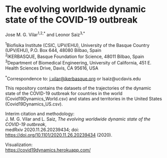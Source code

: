 
# The evolving worldwide dynamic state of the COVID-19 outbreak

Jose M. G. Vilar<sup>1,2,\*</sup> and Leonor Saiz<sup>3,\*</sup>

<sup>1</sup>Biofisika Institute (CSIC, UPV/EHU), University of the Basque
Country (UPV/EHU), P.O. Box 644, 48080 Bilbao, Spain<br>
<sup>2</sup>IKERBASQUE, Basque Foundation for Science, 48011 Bilbao, Spain<br>
<sup>3</sup>Department of Biomedical Engineering, University of California, 451
E. Health Sciences Drive, Davis, CA 95616, USA

<sup>\*</sup>Correspondence to: j.vilar@ikerbasque.org or lsaiz\@ucdavis.edu

This repository contains the datasets of the trajectories of the dynamic
state of the COVID-19 outbreak for countries in the world
(Covid19Dynamics_World.csv) and states and territories in the United
States (Covid19Dynamics_US.csv).

Interim citation and methodology:<br>
J. M. G. Vilar and L. Saiz, _The evolving worldwide dynamic state of the COVID-19 outbreak_,<br>
medRxiv 2020.11.26.20239434; doi: https://doi.org/10.1101/2020.11.26.20239434 (2020).

Visualization:<br>
https://covid19dynamics.herokuapp.com/
